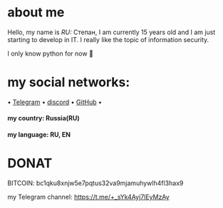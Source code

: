 # **about me**

Hello, my name is _RU:_ Степан, I am currently 15 years old and I am just starting to develop in IT. I really like the topic of information security. 

I only know python for now 🥲

# my social networks:

• [Telegram](https://t.me/have_rely_on_me)
• [discord](https://discord.com/invite/gCARbKZz)
• [GitHub](https://GitHub.com/haverelyonme)
•

#### my country: Russia(RU)
#### my language: RU, EN

# DONAT

BITCOIN: bc1qku8xnjw5e7pqtus32va9mjamuhywlh4fl3hax9


my Telegram channel: https://t.me/+_sYk4Ayj7lEyMzAy






